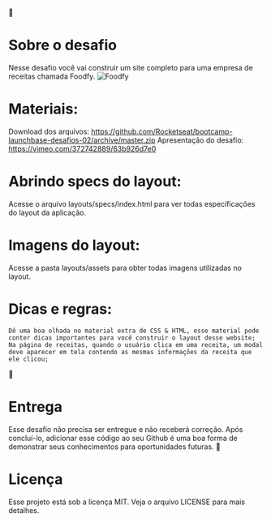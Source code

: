 🚀 <h1>Sobre o desafio</h1>

Nesse desafio você vai construir um site completo para uma empresa de receitas chamada Foodfy.
![Foodfy](https://camo.githubusercontent.com/149256ed02c9054607878cd5f68d083ee99ae27d/68747470733a2f2f726f636b6574736561742d63646e2e73332d73612d656173742d312e616d617a6f6e6177732e636f6d2f6d6f636b75702e706e67)

<h1>Materiais:</h1>

Download dos arquivos: https://github.com/Rocketseat/bootcamp-launchbase-desafios-02/archive/master.zip Apresentação do desafio: https://vimeo.com/372742889/63b926d7e0

<h1>Abrindo specs do layout:</h1>

Acesse o arquivo layouts/specs/index.html para ver todas especificações do layout da aplicação.

<h1>Imagens do layout:</h1>

Acesse a pasta layouts/assets para obter todas imagens utilizadas no layout.

<h1>Dicas e regras:</h1>

    Dê uma boa olhada no material extra de CSS & HTML, esse material pode conter dicas importantes para você construir o layout desse website;
    Na página de receitas, quando o usuário clica em uma receita, um modal deve aparecer em tela contendo as mesmas informações da receita que ele clicou;

📆 <h1>Entrega</h1>

Esse desafio não precisa ser entregue e não receberá correção. Após concluí-lo, adicionar esse código ao seu Github é uma boa forma de demonstrar seus conhecimentos para oportunidades futuras.
📝 <h1>Licença</h1>

Esse projeto está sob a licença MIT. Veja o arquivo LICENSE para mais detalhes.
